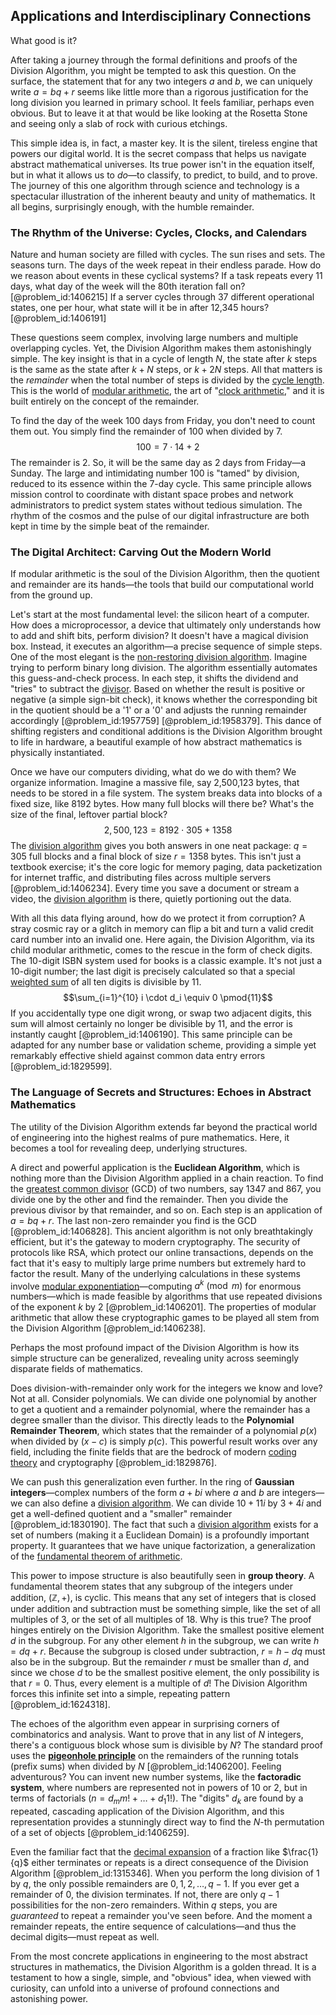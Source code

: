 ## Applications and Interdisciplinary Connections

What good is it?

After taking a journey through the formal definitions and proofs of the Division Algorithm, you might be tempted to ask this question. On the surface, the statement that for any two integers $a$ and $b$, we can uniquely write $a = bq + r$ seems like little more than a rigorous justification for the long division you learned in primary school. It feels familiar, perhaps even obvious. But to leave it at that would be like looking at the Rosetta Stone and seeing only a slab of rock with curious etchings.

This simple idea is, in fact, a master key. It is the silent, tireless engine that powers our digital world. It is the secret compass that helps us navigate abstract mathematical universes. Its true power isn't in the equation itself, but in what it allows us to *do*—to classify, to predict, to build, and to prove. The journey of this one algorithm through science and technology is a spectacular illustration of the inherent beauty and unity of mathematics. It all begins, surprisingly enough, with the humble remainder.

### The Rhythm of the Universe: Cycles, Clocks, and Calendars

Nature and human society are filled with cycles. The sun rises and sets. The seasons turn. The days of the week repeat in their endless parade. How do we reason about events in these cyclical systems? If a task repeats every 11 days, what day of the week will the 80th iteration fall on? [@problem_id:1406215] If a server cycles through 37 different operational states, one per hour, what state will it be in after 12,345 hours? [@problem_id:1406191]

These questions seem complex, involving large numbers and multiple overlapping cycles. Yet, the Division Algorithm makes them astonishingly simple. The key insight is that in a cycle of length $N$, the state after $k$ steps is the same as the state after $k+N$ steps, or $k+2N$ steps. All that matters is the *remainder* when the total number of steps is divided by the [cycle length](@article_id:272389). This is the world of [modular arithmetic](@article_id:143206), the art of "[clock arithmetic](@article_id:139867)," and it is built entirely on the concept of the remainder.

To find the day of the week 100 days from Friday, you don't need to count them out. You simply find the remainder of $100$ when divided by $7$.
$$100 = 7 \cdot 14 + 2$$
The remainder is $2$. So, it will be the same day as $2$ days from Friday—a Sunday. The large and intimidating number $100$ is "tamed" by division, reduced to its essence within the 7-day cycle. This same principle allows mission control to coordinate with distant space probes and network administrators to predict system states without tedious simulation. The rhythm of the cosmos and the pulse of our digital infrastructure are both kept in time by the simple beat of the remainder.

### The Digital Architect: Carving Out the Modern World

If modular arithmetic is the soul of the Division Algorithm, then the quotient and remainder are its hands—the tools that build our computational world from the ground up.

Let's start at the most fundamental level: the silicon heart of a computer. How does a microprocessor, a device that ultimately only understands how to add and shift bits, perform division? It doesn't have a magical division box. Instead, it executes an algorithm—a precise sequence of simple steps. One of the most elegant is the [non-restoring division algorithm](@article_id:165771). Imagine trying to perform binary long division. The algorithm essentially automates this guess-and-check process. In each step, it shifts the dividend and "tries" to subtract the [divisor](@article_id:187958). Based on whether the result is positive or negative (a simple sign-bit check), it knows whether the corresponding bit in the quotient should be a '1' or a '0' and adjusts the running remainder accordingly [@problem_id:1957759] [@problem_id:1958379]. This dance of shifting registers and conditional additions is the Division Algorithm brought to life in hardware, a beautiful example of how abstract mathematics is physically instantiated.

Once we have our computers dividing, what do we do with them? We organize information. Imagine a massive file, say 2,500,123 bytes, that needs to be stored in a file system. The system breaks data into blocks of a fixed size, like 8192 bytes. How many full blocks will there be? What's the size of the final, leftover partial block?
$$2{,}500{,}123 = 8192 \cdot 305 + 1358$$
The [division algorithm](@article_id:155519) gives you both answers in one neat package: $q=305$ full blocks and a final block of size $r=1358$ bytes. This isn't just a textbook exercise; it's the core logic for memory paging, data packetization for internet traffic, and distributing files across multiple servers [@problem_id:1406234]. Every time you save a document or stream a video, the [division algorithm](@article_id:155519) is there, quietly portioning out the data.

With all this data flying around, how do we protect it from corruption? A stray cosmic ray or a glitch in memory can flip a bit and turn a valid credit card number into an invalid one. Here again, the Division Algorithm, via its child modular arithmetic, comes to the rescue in the form of check digits. The 10-digit ISBN system used for books is a classic example. It's not just a 10-digit number; the last digit is precisely calculated so that a special [weighted sum](@article_id:159475) of all ten digits is divisible by 11.
$$\sum_{i=1}^{10} i \cdot d_i \equiv 0 \pmod{11}$$
If you accidentally type one digit wrong, or swap two adjacent digits, this sum will almost certainly no longer be divisible by 11, and the error is instantly caught [@problem_id:1406190]. This same principle can be adapted for any number base or validation scheme, providing a simple yet remarkably effective shield against common data entry errors [@problem_id:1829599].

### The Language of Secrets and Structures: Echoes in Abstract Mathematics

The utility of the Division Algorithm extends far beyond the practical world of engineering into the highest realms of pure mathematics. Here, it becomes a tool for revealing deep, underlying structures.

A direct and powerful application is the **Euclidean Algorithm**, which is nothing more than the Division Algorithm applied in a chain reaction. To find the [greatest common divisor](@article_id:142453) (GCD) of two numbers, say 1347 and 867, you divide one by the other and find the remainder. Then you divide the previous divisor by that remainder, and so on. Each step is an application of $a = bq + r$. The last non-zero remainder you find is the GCD [@problem_id:1406828]. This ancient algorithm is not only breathtakingly efficient, but it's the gateway to modern cryptography. The security of protocols like RSA, which protect our online transactions, depends on the fact that it's easy to multiply large prime numbers but extremely hard to factor the result. Many of the underlying calculations in these systems involve [modular exponentiation](@article_id:146245)—computing $a^k \pmod m$ for enormous numbers—which is made feasible by algorithms that use repeated divisions of the exponent $k$ by 2 [@problem_id:1406201]. The properties of modular arithmetic that allow these cryptographic games to be played all stem from the Division Algorithm [@problem_id:1406238].

Perhaps the most profound impact of the Division Algorithm is how its simple structure can be generalized, revealing unity across seemingly disparate fields of mathematics.

Does division-with-remainder only work for the integers we know and love? Not at all. Consider polynomials. We can divide one polynomial by another to get a quotient and a remainder polynomial, where the remainder has a degree smaller than the divisor. This directly leads to the **Polynomial Remainder Theorem**, which states that the remainder of a polynomial $p(x)$ when divided by $(x-c)$ is simply $p(c)$. This powerful result works over any field, including the finite fields that are the bedrock of modern [coding theory](@article_id:141432) and cryptography [@problem_id:1829876].

We can push this generalization even further. In the ring of **Gaussian integers**—complex numbers of the form $a+bi$ where $a$ and $b$ are integers—we can also define a [division algorithm](@article_id:155519). We can divide $10 + 11i$ by $3 + 4i$ and get a well-defined quotient and a "smaller" remainder [@problem_id:1830190]. The fact that such a [division algorithm](@article_id:155519) exists for a set of numbers (making it a Euclidean Domain) is a profoundly important property. It guarantees that we have unique factorization, a generalization of the [fundamental theorem of arithmetic](@article_id:145926).

This power to impose structure is also beautifully seen in **group theory**. A fundamental theorem states that any subgroup of the integers under addition, $(\mathbb{Z}, +)$, is cyclic. This means that any set of integers that is closed under addition and subtraction must be something simple, like the set of all multiples of 3, or the set of all multiples of 18. Why is this true? The proof hinges entirely on the Division Algorithm. Take the smallest positive element $d$ in the subgroup. For any other element $h$ in the subgroup, we can write $h = dq + r$. Because the subgroup is closed under subtraction, $r = h - dq$ must also be in the subgroup. But the remainder $r$ must be smaller than $d$, and since we chose $d$ to be the smallest positive element, the only possibility is that $r=0$. Thus, every element is a multiple of $d$! The Division Algorithm forces this infinite set into a simple, repeating pattern [@problem_id:1624318].

The echoes of the algorithm even appear in surprising corners of combinatorics and analysis. Want to prove that in any list of $N$ integers, there's a contiguous block whose sum is divisible by $N$? The standard proof uses the **[pigeonhole principle](@article_id:150369)** on the remainders of the running totals (prefix sums) when divided by $N$ [@problem_id:1406200]. Feeling adventurous? You can invent new number systems, like the **factoradic system**, where numbers are represented not in powers of 10 or 2, but in terms of factorials ($n = d_m m! + \dots + d_1 1!$). The "digits" $d_k$ are found by a repeated, cascading application of the Division Algorithm, and this representation provides a stunningly direct way to find the $N$-th permutation of a set of objects [@problem_id:1406259].

Even the familiar fact that the [decimal expansion](@article_id:141798) of a fraction like $\frac{1}{q}$ either terminates or repeats is a direct consequence of the Division Algorithm [@problem_id:1315346]. When you perform the long division of 1 by $q$, the only possible remainders are $0, 1, 2, \dots, q-1$. If you ever get a remainder of 0, the division terminates. If not, there are only $q-1$ possibilities for the non-zero remainders. Within $q$ steps, you are *guaranteed* to repeat a remainder you've seen before. And the moment a remainder repeats, the entire sequence of calculations—and thus the decimal digits—must repeat as well.

From the most concrete applications in engineering to the most abstract structures in mathematics, the Division Algorithm is a golden thread. It is a testament to how a single, simple, and "obvious" idea, when viewed with curiosity, can unfold into a universe of profound connections and astonishing power.